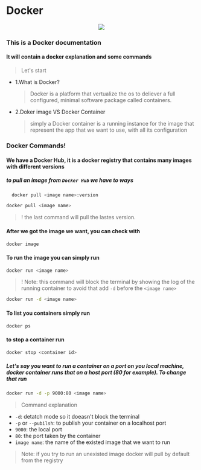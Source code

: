# Docker

<p align="center">
    <img src="https://user-images.githubusercontent.com/72669865/235264378-45035787-8cd5-45f7-add5-72b4c562f7b2.png"/>
</p>


### This is a Docker documentation
#### It will contain a docker explanation and some commands

> Let's start
- 1.What is Docker? 
    > Docker is a platform that vertualize the os to deliever a full configured, minimal software package called containers.
- 2.Doker image VS Docker Container
    > simply a Docker container is a running instance for the image that represent the app that we want to use, with all its configuration

### Docker Commands!

#### We have a Docker Hub, it is a docker registry that contains many images with different versions
##### to pull an image from `Docker Hub` we have to ways
```bash
  docker pull <image name>:version
```

```bash
docker pull <image name>
```
> ! the last command will pull the lastes version.

#### After we got the image we want, you can check with 
```bash
docker image
```
#### To run the image you can simply run
```bash
docker run <image name>
```
> ! Note: this command will block the terminal by showing the log of the running container to avoid that add `-d` before the `<image name>`
```bash
docker run -d <image name>
```

#### To list you containers simply run 
```bash
docker ps
```

#### to stop a container run
```bash
docker stop <container id>
```

##### Let's say you want to run a container on a port on you local machine, docker container runs that on a host port (80 for example). To change that run
```bash
docker run -d -p 9000:80 <image name>
```

> Command explanation
- `-d`: detatch mode so it doeasn't block the terminal
- `-p` or `--pubilsh`: to publish your container on a localhost port
- `9000`: the local port
- `80`: the port taken by the container
- `image name`: the name of the existed image that we want to run

> Note: if you try to run an unexisted image docker will pull by default from the registry
